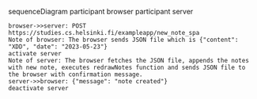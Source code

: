 sequenceDiagram
participant browser
participant server

    browser->>server: POST https://studies.cs.helsinki.fi/exampleapp/new_note_spa
    Note of browser: The browser sends JSON file which is {"content": "XDD", "date": "2023-05-23"}
    activate server
    Note of server: The browser fetches the JSON file, appends the notes with new note, executes redrawNotes function and sends JSON file to the browser with confirmation message.
    server->>browser: {"message": "note created"}
    deactivate server
